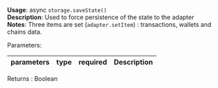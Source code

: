 **Usage**: async `storage.saveState()`  
**Description**: Used to force persistence of the state to the adapter  
**Notes**: Three items are set (`adapter.setItem`) : transactions, wallets and chains data.

Parameters:

| parameters | type | required | Description |
| ---------- | ---- | -------- | ----------- |

Returns : Boolean
